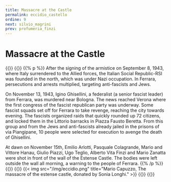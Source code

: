 ```yaml
---
title: Massacre at the Castle
permalink: eccidio_castello
ordine: 9
next: silvio_magrini
prev: profumeria_finzi
---
```

# Massacre at the Castle
{{<row>}}
{{<column>}}
{{% p %}}
After the signing of the armistice on September 8, 1943, where Italy surrendered to the Allied forces, the Italian Social Republic-RSI was founded in the north, which was under Nazi occupation.
In Ferrara, persecutions and arrests multiplied, targeting anti-fascists and Jews.

On November 13, 1943, Igino Ghisellini, a federalist (a senior fascist leader) from Ferrara, was murdered near Bologna. The news reached Verona where the
first congress of the fascist republican party was underway. Some fascist squads set off for Ferrara to take revenge, reaching the city towards evening. 
The
fascists organized raids that quickly rounded up 72 citizens, and locked them in the Littorio barracks in Piazza Fausto Beretta. From this group and from the
Jews and anti-fascists already jailed in the prisons of via Piangipane, 10 people were selected for execution to avenge the death of Ghisellini.

At dawn on November 15th, Emilio Arlotti, Pasquale Colagrande, Mario and Vittore Hanau, Giulio Piazzi, Ugo Teglio, Alberto Vita Finzi and Mario Zanatta were
shot in front of the wall of the Estense Castle. The bodies were left outside the wall all morning, a warning to the people of Ferrara.
{{% /p %}}
{{</column>}}
{{<column>}}
{{< img src="/img/eccidio.png" title="Mario Capuzzo, The massacre of the estense castle, donated by Sonia Longhi." >}}
{{</column>}}
{{</row>}}